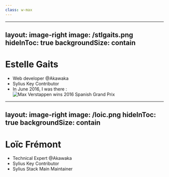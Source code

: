 ```yaml
---
class: w-max
---
```


<Toc maxDepth="1" />

---
layout: image-right
image: /stlgaits.png
hideInToc: true
backgroundSize: contain
---

# Estelle Gaits

* Web developer @Akawaka
* Sylius Key Contributor
* In June 2016, I was there : 
![Max Verstappen wins 2016 Spanish Grand Prix](/verstappen_barcelona.png)

<!--
I was also a French & Spanish teacher and I had never written a single line of code yet. Happy days!
The work I'm going to present today was built in collaboration with my incredible colleague and mentor Loïc Frémont, who
unfortunately could not be here today but who's responsible for maintaining the Sylius Stack and most of the ideas and implementations I'm going to show you today.
-->

---
layout: image-right
image: /loic.png
hideInToc: true
backgroundSize: contain
---

# Loïc Frémont

* Technical Expert @Akawaka
* Sylius Key Contributor
* Sylius Stack Main Maintainer

<!--
Loïc Frémont, technical expert at Akawaka, a Sylius core team member and Monofony creator. Our beloved mentor & hero !
-->
